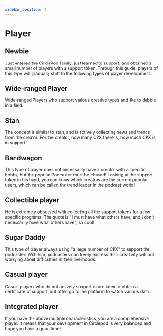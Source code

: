 ```yaml
---
sidebar_position: 4
---
```


# Player

## Newbie

Just entered the CirclePod family, just learned to support, and obtained a small number of players with a support token. Through this guide, players of this type will gradually shift to the following types of player development.

## Wide-ranged Player

Wide-ranged Players who support various creative types and like to dabble in a field.

## Stan

The concept is similar to stan, and is actively collecting news and trends from the creator. For the creator, how many CPX there is, how much CPX is in support!

## Bandwagon

This type of player does not necessarily have a creator with a specific hobby, but the popular Podcaster must be chased! Looking at the support token in his hand, you can know which creators are the current popular users, which can be called the trend leader in the podcast world!

## Collectible player

He is extremely obsessed with collecting all the support tokens for a few specific programs. The quote is "I must have what others have, and I don’t necessarily have what others have", so cool!

## Sugar Daddy

This type of player always using "a large number of CPX" to support the podcaster. With him, podcasters can freely express their creativity without worrying about difficulties in their livelihoods.

## Casual player

Casual players who do not actively support or are keen to obtain a certificate of support, but often go to the platform to watch various data.

## Integrated player

If you have the above multiple characteristics, you are a comprehensive player. It means that your development in Circlepod is very balanced and hope you have a good time!